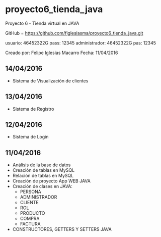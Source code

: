 ﻿# proyecto6_tienda_java
Proyecto 6 - Tienda virtual en JAVA

GitHub = https://github.com/figlesiasma/proyecto6_tienda_java.git

usuario: 46452322G pass: 12345
administrador: 46452322G pas: 12345

Creado por: Felipe Iglesias Macarro
Fecha: 11/04/2016

14/04/2016
----------
- Sistema de Visualización de clientes

13/04/2016
----------
- Sistema de Registro

12/04/2016
----------
- Sistema de Login


11/04/2016
----------
- Análisis de la base de datos
- Creación de tablas en MySQL
- Relación de tablas en MySQL
- Creación de proyecto App WEB JAVA
- Creación de clases en JAVA:
	* PERSONA
	* ADMINISTRADOR
	* CLIENTE
	* ROL
	* PRODUCTO
	* COMPRA
	* FACTURA
- CONSTRUCTORES, GETTERS Y SETTERS JAVA
